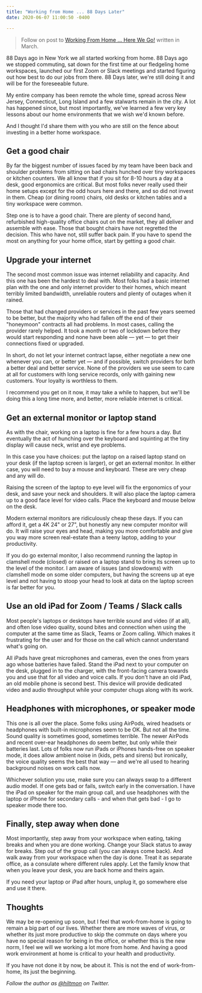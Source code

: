 ```yaml
---
title: "Working from Home ... 88 Days Later"
date: 2020-06-07 11:00:50 -0400

---
```


> Follow on post to [Working From Home ... Here We Go!](https://hiltmon.com/blog/2020/03/14/working-from-home-dot-dot-dot-here-we-go/) written in March.

88 Days ago in New York we all started working from home. 88 Days ago we stopped commuting, sat down for the first time at our fledgeling home workspaces, launched our first Zoom or Slack meetings and started figuring out how best to do our jobs from there. 88 Days later, we're still doing it and will be for the foreseeable future.

My entire company has been remote the whole time, spread across New Jersey, Connecticut, Long Island and a few stalwarts remain in the city. A lot has happened since, but most importantly, we've learned a few very key lessons about our home environments that we wish we'd known before.

And I thought I'd share them with you who are still on the fence about investing in a better home workspace.

## Get a good chair

By far the biggest number of issues faced by my team have been back and shoulder problems from sitting on bad chairs hunched over tiny workspaces or kitchen counters. We all know that if you sit for 8-10 hours a day at a desk, good ergonomics are critical. But most folks never really used their home setups except for the odd hours here and there, and so did not invest in them. Cheap (or dining room) chairs, old desks or kitchen tables and a tiny workspace were common.

Step one is to have a good chair. There are plenty of second hand, refurbished high-quality office chairs out on the market, they all deliver and assemble with ease. Those that bought chairs have not regretted the decision. This who have not, still suffer back pain. If you have to spend the most on anything for your home office, start by getting a good chair.

## Upgrade your internet

The second most common issue was internet reliability and capacity. And this one has been the hardest to deal with. Most folks had a basic internet plan with the one and only internet provider to their homes, which meant terribly limited  bandwidth, unreliable routers and plenty of outages when it rained.

Those that had changed providers or services in the past few years seemed to be better, but the majority who had fallen off the end of their "honeymoon" contracts all had problems. In most cases, calling the provider rarely helped. It took a month or two of lockdown before they would start responding and none have been able — yet — to get their connections fixed or upgraded.

In short, do not let your internet contract lapse, either negotiate a new one whenever you can, or better yet — and if possible, switch providers for both a better deal and better service. None of the providers we use seem to care at all for customers with long service records, only with gaining new customers. Your loyalty is worthless to them.

I recommend you get on it now, it may take a while to happen, but we'll be doing this a long time more, and better, more reliable internet is critical.

## Get an external monitor or laptop stand

As with the chair, working on a laptop is fine for a few hours a day. But eventually the act of hunching over the keyboard and squinting at the tiny display will cause neck, wrist and eye problems.

In this case you have choices: put the laptop on a raised laptop stand on your desk (if the laptop screen is larger), or get an external monitor. In either case, you will need to buy a mouse and keyboard. These are very cheap and any will do.

Raising the screen of the laptop to eye level will fix the ergonomics of your desk, and save your neck and shoulders. It will also place the laptop camera up to a good face level for video calls. Place the keyboard and mouse below on the desk.

Modern external monitors are ridiculously cheap these days. If you can afford it, get a 4K 24" or 27", but honestly any new computer monitor will do. It will raise your eyes and head, making you more comfortable and give you way more screen real-estate than a teeny laptop, adding to your productivity.

If you do go external monitor, I also recommend running the laptop in clamshell mode (closed) or raised on a laptop stand to bring its screen up to the level of the monitor. I am aware of issues (and slowdowns) with clamshell mode on some older computers, but having the screens up at eye level and not having to  stoop your head to look at data on the laptop screen is far better for you.

## Use an old iPad for Zoom / Teams / Slack calls

Most people's laptops or desktops have terrible sound and video (if at all), and often lose video quality, sound bites and connection when using the computer at the same time as Slack, Teams or Zoom calling. Which makes it frustrating for the user and for those on the call which cannot understand what's going on.

All iPads have great microphones and cameras, even the ones from years ago whose batteries have failed. Stand the iPad next to your computer on the desk, plugged in to the charger, with the front-facing camera towards you and use that for all video and voice calls. If you don't have an old iPad, an old mobile phone is second best. This device will provide dedicated video and audio throughput while your computer chugs along with its work.

## Headphones with microphones, or speaker mode

This one is all over the place. Some folks using AirPods, wired headsets or headphones with built-in microphones seem to be OK. But not all the time. Sound quality is sometimes good, sometimes terrible. The newer AirPods and recent over-ear headphones do seem better, but only while their batteries last. Lots of folks now run iPads or iPhones hands-free on speaker mode, it does allow ambient noise in (kids, pets and sirens) but ironically, the voice quality seems the best that way — and we're all used to hearing background noises on work calls now.

Whichever solution you use, make sure you can always swap to a different audio model. If one gets bad or fails, switch early in the conversation. I have the iPad on speaker for the main group call, and use headphones with the laptop or iPhone for secondary calls - and when that gets bad - I go to speaker mode there too.

## Finally, step away when done

Most importantly, step away from your workspace when eating, taking breaks and when you are done working. Change your Slack status to away for breaks. Step out of the group call (you can always come back). And walk away from your workspace when the day is done. Treat it as separate office, as a consulate where different rules apply. Let the family know that when you leave your desk, you are back home and theirs again.

If you need your laptop or iPad after hours, unplug it, go somewhere else and use it there.

## Thoughts

We may be re-opening up soon, but I feel that work-from-home is going to remain a big part of our lives. Whether there are more waves of virus, or whether its just more productive to skip the commute on days where you have no special reason for being in the office, or whether this is the new norm, I feel we will we working a lot more from home. And having a good work environment at home is critical to your health and productivity.

If you have not done it by now, be about it. This is not the end of work-from-home, its just the beginning.

*Follow the author as [@hiltmon](http://twitter.com/hiltmon) on Twitter.*
